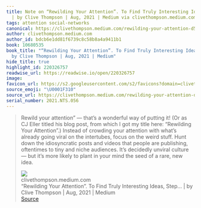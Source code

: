 ```yaml
---
title: Note on “Rewilding Your Attention”. To Find Truly Interesting Ideas, Step…
  | by Clive Thompson | Aug, 2021 | Medium via clivethompson.medium.com
tags: attention social-networks
canonical: https://clivethompson.medium.com/rewilding-your-attention-d518ede18855
author: clivethompson.medium.com
author_id: bdcb6e1dd81f6739c8c58b8a4a9411b1
book: 10680535
book_title: "“Rewilding Your Attention”. To Find Truly Interesting Ideas, Step… |
  by Clive Thompson | Aug, 2021 | Medium"
hide_title: true
highlight_id: 220326757
readwise_url: https://readwise.io/open/220326757
image:
favicon_url: https://s2.googleusercontent.com/s2/favicons?domain=clivethompson.medium.com
source_emoji: "\U0001F310"
source_url: https://clivethompson.medium.com/rewilding-your-attention-d518ede18855#:~:text=Rewild%20your%20attention%E2%80%9D,rare%2C%20new%20idea.
serial_number: 2021.NTS.056
---
```

> Rewild your attention” — that’s a wonderful way of putting it! (Or as CJ Eller titled his blog post, from which I got my title here: “Rewilding Your Attention”.)
> Instead of crowding your attention with what’s already going viral on the intertubes, focus on the weird stuff. Hunt down the idiosyncratic posts and videos that people are publishing, oftentimes to tiny and niche audiences. It’s decidedly unviral culture — but it’s more likely to plant in your mind the seed of a rare, new idea.
> <div class="quoteback-footer"><div class="quoteback-avatar"><img class="mini-favicon" src="https://s2.googleusercontent.com/s2/favicons?domain=clivethompson.medium.com"></div><div class="quoteback-metadata"><div class="metadata-inner"><span style="display:none">FROM:</span><div aria-label="clivethompson.medium.com" class="quoteback-author"> clivethompson.medium.com</div><div aria-label="“Rewilding Your Attention”. To Find Truly Interesting Ideas, Step… | by Clive Thompson | Aug, 2021 | Medium" class="quoteback-title"> “Rewilding Your Attention”. To Find Truly Interesting Ideas, Step… | by Clive Thompson | Aug, 2021 | Medium</div></div></div><div class="quoteback-backlink"><a target="_blank" aria-label="go to the full text of this quotation" rel="noopener" href="https://clivethompson.medium.com/rewilding-your-attention-d518ede18855#:~:text=Rewild%20your%20attention%E2%80%9D,rare%2C%20new%20idea." class="quoteback-arrow"> Source</a></div></div>